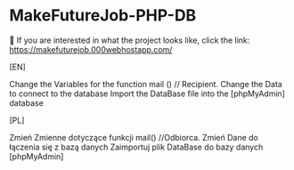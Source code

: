 # MakeFutureJob-PHP-DB
👀 If you are interested in what the project looks like, click the link:
https://makefuturejob.000webhostapp.com/

[EN]

Change the Variables for the function mail () // Recipient.
Change the Data to connect to the database
Import the DataBase file into the [phpMyAdmin] database

[PL]

Zmień Zmienne dotyczące funkcji mail() //Odbiorca.
Zmień Dane do łączenia się z bazą danych
Zaimportuj plik DataBase do bazy danych [phpMyAdmin]
